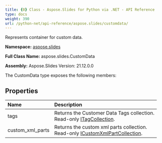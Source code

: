 ```yaml
---
title: {0} Class - Aspose.Slides for Python via .NET - API Reference
type: docs
weight: 390
url: /python-net/api-reference/aspose.slides/customdata/
---
```


Represents container for custom data.

**Namespace:** [aspose.slides](/python-net/api-reference/aspose.slides/)

**Full Class Name:** aspose.slides.CustomData

**Assembly:**  Aspose.Slides Version: 21.12.0.0

The CustomData type exposes the following members:
## **Properties**
|**Name**|**Description**|
| :- | :- |
|tags|Returns the Customer Data Tags collection.<br/>            Read-only [ITagCollection](/python-net/api-reference/aspose.slides/itagcollection/).|
|custom_xml_parts|Returns the custom xml parts collection.<br/>            Read-only [ICustomXmlPartCollection](/python-net/api-reference/aspose.slides/icustomxmlpartcollection/).|
